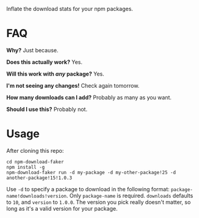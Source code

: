 Inflate the download stats for your npm packages.

# FAQ

**Why?** Just because.

**Does this actually work?** Yes.

**Will this work with *any* package?** Yes.

**I'm not seeing any changes!** Check again tomorrow.

**How many downloads can I add?** Probably as many as you want.

**Should I use this?** Probably not.

# Usage

After cloning this repo:

```
cd npm-download-faker
npm install -g
npm-download-faker run -d my-package -d my-other-package!25 -d another-package!15!1.0.3
```

Use `-d` to specify a package to download in the following format: `package-name!downloads!version`. Only `package-name` is required. `downloads` defaults to `10`, and `version` to `1.0.0`. The version you pick really doesn't matter, so long as it's a valid version for your package.